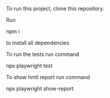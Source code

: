 To run this project, clone this repository. 

Run 

npm i

to install all dependencies

To run the tests run command

npx playwright test

To show hmtl report run command

npx playwright show-report

